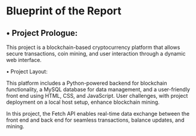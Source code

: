 
# Blueprint of the Report

•	Project Prologue:
-----

This project is a blockchain-based cryptocurrency platform that allows secure transactions, coin mining, and user interaction through a dynamic web interface.


•	Project Layout: 

This platform includes a Python-powered backend for blockchain functionality, a MySQL database for data management, and a user-friendly front end using HTML, CSS, and JavaScript. User challenges, with project deployment on a local host setup, enhance blockchain mining.

In this project, the Fetch API enables real-time data exchange between the front end and back end for seamless transactions, balance updates, and mining.


